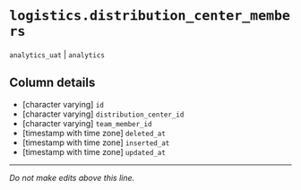 # `logistics.distribution_center_members`
`analytics_uat` | `analytics`

## Column details
* [character varying] `id`
* [character varying] `distribution_center_id`
* [character varying] `team_member_id`
* [timestamp with time zone] `deleted_at`
* [timestamp with time zone] `inserted_at`
* [timestamp with time zone] `updated_at`

-------------------------------------------------------------------------------
*Do not make edits above this line.*
